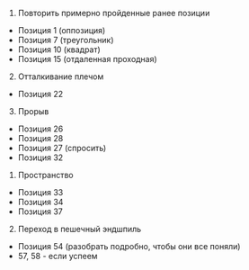 1. Повторить примерно пройденные ранее позиции
- Позиция 1 (оппозиция)
- Позиция 7 (треугольник)
- Позиция 10 (квадрат)
- Позиция 15 (отдаленная проходная)
2. Отталкивание плечом
- Позиция 22
3. Прорыв
- Позиция 26
- Позиция 28
- Позиция 27 (спросить)
- Позиция 32
1. Пространство
- Позиция 33 
- Позиция 34 
- Позиция 37
2. Переход в пешечный эндшпиль
- Позиция 54 (разобрать подробно, чтобы они все поняли)
- 57, 58 - если успеем